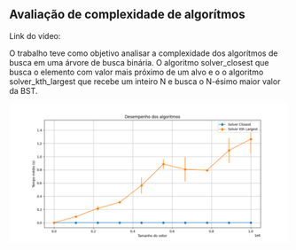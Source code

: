 ## Avaliação de complexidade de algorítmos

Link do vídeo:

O trabalho teve como objetivo analisar a complexidade dos algorítmos de busca em uma árvore de busca binária. O algoritmo solver_closest que busca o elemento com valor mais próximo de um alvo e o o algoritmo solver_kth_largest que recebe um inteiro N e busca o N-ésimo maior valor da BST.

<p align="center">
 <img width="850" src="img/Time_Complexity.png">
</p>  
